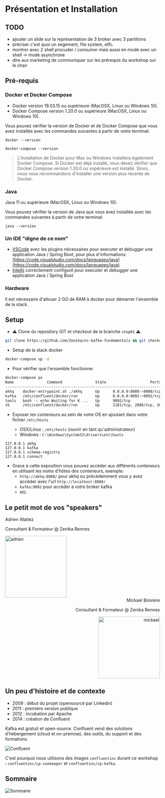 # Présentation et Installation

## TODO

- ajouter un slide sur la représentation de 3 broker avec 3 partitions
- préciser c'est quoi un segement, file system, etfc.
- montrer avec 2 shell procuder / consumer mais aussi en mode avec un shell -> mode asynchrone
- dire aux marketing de communiquer sur les prérequis du workshop sur le chan 

## Pré-requis

### Docker et Docker Compose

- Docker version 19.03.15 ou supérieure (MacOSX, Linux ou Windows 10).
- Docker Compose version 1.20.0 ou supérieure (MacOSX, Linux ou Windows 10).

Vous pouvez vérifier la version de Docker et de Docker Compose que vous avez installée avec les commandes suivantes à
partir de votre terminal:

```shell
docker --version
```

```shell
docker-compose --version
```

> L'installation de Docker pour Mac ou Windows installera également Docker Compose. Si Docker est déjà installé, vous devez vérifier que Docker Compose version 1.20.0 ou supérieure est installé. Sinon, nous vous recommandons d'installer une version plus récente de Docker.

### Java

Java 11 ou supérieure (MacOSX, Linux ou Windows 10).

Vous pouvez vérifier la version de Java que vous avez installée avec les commandes suivantes à partir de votre terminal:

```shell
java --version
```

### Un IDE "digne de ce nom"

- [VSCode](https://code.visualstudio.com/) avec les plugins nécessaires pour executer et debugger une application Java / Spring Boot, pour plus d'informations: [https://code.visualstudio.com/docs/languages/java](https://code.visualstudio.com/docs/languages/java)
- [Intellij](https://www.jetbrains.com/fr-fr/idea/) correctement configuré pour executer et debugger une application Java / Spring Boot

### Hardware

Il est nécessaire d'allouer 2 GO de RAM à docker pour démarrer l'ensemble de la stack.

## Setup

- ⚠️ Clone du repository GIT et checkout de la branche `step01` ⚠️.

```bash
git clone https://github.com/Zenika/nc-kafka-fundamentals && git checkout step01
```

- Setup de la stack docker

```bash
docker-compose up -d
```

- Pour vérifier que l'ensemble fonctionne:

```bash
docker-compose ps 
Name               Command               State                    Ports                  
-----------------------------------------------------------------------------------------
akhq    docker-entrypoint.sh ./akhq      Up      0.0.0.0:8080->8080/tcp,:::8080->8080/tcp
kafka   /etc/confluent/docker/run        Up      0.0.0.0:9092->9092/tcp,:::9092->9092/tcp
tools   bash -c echo Waiting for K ...   Up      9092/tcp                                
zk      /etc/confluent/docker/run        Up      2181/tcp, 2888/tcp, 3888/tcp  
```


- Exposer les conteneurs au sein de votre OS en ajoutant dans votre fichier `/etc/hosts`

    * OSX/Linux : `/etc/hosts` (ouvrir en tant qu'administrateur)
    * Windows : `C:\Windows\System32\drivers\etc\hosts`

```
127.0.0.1 akhq
127.0.0.1 kafka
127.0.0.1 schema-registry 
127.0.0.1 connect
```

- Grace à cette exposition vous pouvez accéder aux différents conteneurs en utilisant les noms d'hôtes des conteneurs,
  exemple:
    - `http://akhq:8080/` pour akhq ou précédemment vous y avez accéder avec l'url `http://localhost:8080/`
    - `kafka:9092` pour accéder à votre broker kafka
    - etc.

## Le petit mot de vos "speakers"

Adrien Wattez

Consultant & Formateur @ Zenika Rennes

<img src="adrien.png" alt="adrien" width="200"/>

<div style="text-align: right">
Mickael Boixiere

Consultant & Formateur @ Zenika Rennes

<img src="mickael.jpg" alt="mickael" width="200"/>
</div>

## Un peu d'histoire et de contexte

- 2009 : début du projet (opensourcé par Linkedin)
- 2011 : première version publique
- 2012 : incubation par Apache
- 2014 : création de Confluent

Kafka est gratuit et open-source. Confluent vend des solutions d’hébergement (cloud et on-premise), des outils, du
support et des formations.

![Confluent](confluent.png)

C'est pourquoi nous utilisons des images `confluentinc` durant ce workshop : `confluentinc/cp-zookeeper` et `confluentinc/cp-kafka`.

## Sommaire

![Sommaire](sommaire.png)
